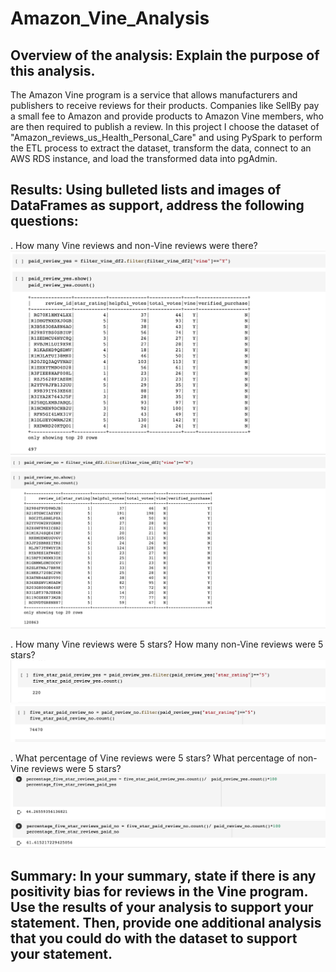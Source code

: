 # Amazon_Vine_Analysis
## Overview of the analysis: Explain the purpose of this analysis.
The Amazon Vine program is a service that allows manufacturers and publishers to receive reviews for their products. Companies like SellBy pay a small fee to Amazon and provide products to Amazon Vine members, who are then required to publish a review.
In this project I choose the dataset of "Amazon_reviews_us_Health_Personal_Care" and using PySpark to perform the ETL process to extract the dataset, transform the data, connect to an AWS RDS instance, and load the transformed data into pgAdmin.






## Results: Using bulleted lists and images of DataFrames as support, address the following questions:






. How many Vine reviews and non-Vine reviews were there?
![](Vine_reviews_yes.png?raw=true)
![](Vine_reviews_no.png?raw=true)


. How many Vine reviews were 5 stars? How many non-Vine reviews were 5 stars?
![](Five_star_vine_yes.png?raw=true)
![](Five_star_vine_no.png?raw=true)

. What percentage of Vine reviews were 5 stars? What percentage of non-Vine reviews were 5 stars?
![](Percentage_five_star_vine_yes.png?raw=true)
![](Percentage_five_star_vine_no.png?raw=true)


## Summary: In your summary, state if there is any positivity bias for reviews in the Vine program. Use the results of your analysis to support your statement. Then, provide one additional analysis that you could do with the dataset to support your statement.
